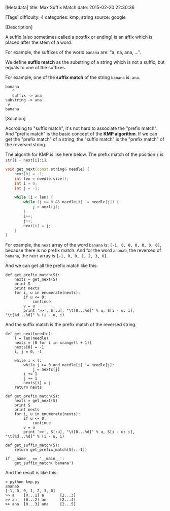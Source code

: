 [Metadata]
title: Max Suffix Match
date: 2015-02-20 22:30:36 

[Tags]
difficulty: 4
categories: kmp, string
source: google

[Description]

A suffix (also sometimes called a postfix or ending) is an affix which is placed after the stem of a word.

For example, the suffixes of the world `banana` are: "a, na, ana, ...".

We define **suffix match** as the substring of a string which is not a suffix, but equals to one of the suffixes.

For example, one of the **suffix match** of the string `banana` is: `ana`.

```
banana
   ^
   suffix -> ana
substring -> ana
 v  
banana
```

[Solution]

Accroding to "suffix match", it's not hard to associate the "prefix match". And "prefix match" is the basic concept of the **KMP algorithm**. If we can get the "prefix match" of a string, the "suffix match" is the "prefix match" of the reversed string.

The algorith for KMP is like here below. The prefix match of the position `i` is `str[i - next[i]:i]`.

```cpp
void get_next(const string& needle) {
    next[0] = -1;
    int len = needle.size();
    int i = 0;
    int j = -1;

    while (i < len) {
        while (j >= 0 && needle[i] != needle[j]) {
            j = next[j];
        }
        i++;
        j++;
        next[i] = j;
    }
}
```

For example, the `next` array of the word `banana` is: `[-1, 0, 0, 0, 0, 0, 0]`, because there is no prefix match. And for the word `ananab`, the reversed of `banana`, the `next` array is `[-1, 0, 0, 1, 2, 3, 0]`.

And we can get all the prefix match like this:

```
def get_prefix_match(S):
    nexts = get_next(S)
    print S
    print nexts
    for i, u in enumerate(nexts):
        if u <= 0:
            continue
        v = u
        print '>>', S[:u], "\t[0...%d]" % u, S[i - u: i], "\t[%d...%d]" % (i - u, i)
```

And the suffix match is the prefix match of the reversed string.

```
def get_next(needle):
    l = len(needle)
    nexts = [0 for i in xrange(l + 1)]
    nexts[0] = -1
    i, j = 0, -1

    while i < l:
        while j >= 0 and needle[i] != needle[j]:
            j = nexts[j]
        i += 1
        j += 1
        nexts[i] = j
    return nexts

def get_prefix_match(S):
    nexts = get_next(S)
    print S
    print nexts
    for i, u in enumerate(nexts):
        if u <= 0:
            continue
        v = u
        print '>>', S[:u], "\t[0...%d]" % u, S[i - u: i], "\t[%d...%d]" % (i - u, i)

def get_suffix_match(S):
    return get_prefix_match(S[::-1])

if __name__ == '__main__':
    get_suffix_match('banana')
```

And the result is like this:

```
> python kmp.py
ananab
[-1, 0, 0, 1, 2, 3, 0]
>> a    [0...1] a       [2...3]
>> an   [0...2] an      [2...4]
>> ana  [0...3] ana     [2...5]
```



